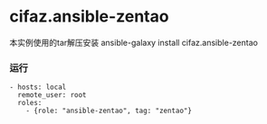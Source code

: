 cifaz.ansible-zentao
========================

本实例使用的tar解压安装
ansible-galaxy install cifaz.ansible-zentao

### 运行
```
- hosts: local
  remote_user: root
  roles:
    - {role: "ansible-zentao", tag: "zentao"}

```

